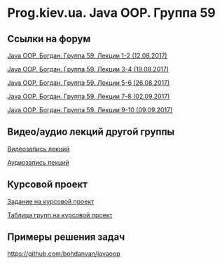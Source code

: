 Prog.kiev.ua. Java OOP. Группа 59
===

## Cсылки на форум

[Java OOP. Богдан. Группа 59. Лекции 1-2 (12.08.2017)](https://prog.kiev.ua/forum/index.php/topic,3071.0.html)

[Java OOP. Богдан. Группа 59. Лекции 3-4 (19.08.2017)](https://prog.kiev.ua/forum/index.php/topic,3084.0.html)

[Java OOP. Богдан. Группа 59. Лекции 5-6 (26.08.2017)](https://prog.kiev.ua/forum/index.php/topic,3095.0.html)

[Java OOP. Богдан. Группа 59. Лекции 7-8 (02.09.2017)](https://prog.kiev.ua/forum/index.php/topic,3109.0.html)

[Java OOP. Богдан. Группа 59. Лекции 9-10 (09.09.2017)](https://prog.kiev.ua/forum/index.php/topic,3126.0.html)

## Видео/аудио лекций другой группы

[Видеозапись лекций](https://mega.nz/#F!fI9ACBqB)

[Аудиозапись лекций](https://mega.nz/#F!iIUhgL5T)

## Курсовой проект

[Задание на курсовой проект](https://docs.google.com/document/d/1BD_RtdtKI4MZylI_UGOGdE8_d2CZTZnfVCWwirvSVbU/edit)

[Таблица групп на курсовой проект](https://docs.google.com/spreadsheets/d/1yRbFXF-pPrL_RJtHjDlQXUVqQc29y8necTy90Kh1pzI/edit?usp=sharing)

## Примеры решения задач

https://github.com/bohdanvan/javaoop
